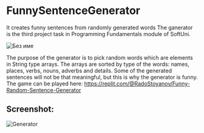 # FunnySentenceGenerator
It creates funny sentences from randomly generated words
The ganerator is the third project task in Programming Fundamentals module of SoftUni.

![Без име](https://github.com/RadostinStoyanov1/FunnySentenceGenerator/assets/127531328/0f7ca04c-3e1a-44ae-a86f-2b04a2a24e72)

The purpose of the generator is to pick random words which are elements in String type arrays. The arrays are sorted by type of the words: names, places, verbs, nouns, adverbs and details. Some of the generated sentences will not be that meaningful, but this is why the generator is funny.
The game can be played here: https://replit.com/@RadoStoyanov/Funny-Random-Sentence-Generator

## Screenshot:
![Generator](https://github.com/RadostinStoyanov1/FunnySentenceGenerator/assets/127531328/54782853-6263-4e27-887f-f37325b8a019)
